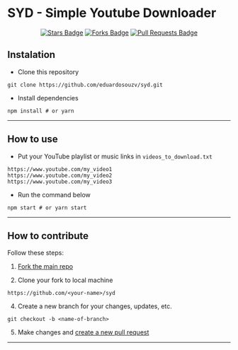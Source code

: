# SYD - Simple Youtube Downloader

<div align="center">
<a href="https://github.com/eduardosouzv/syd/stargazers"><img src="https://img.shields.io/github/stars/eduardosouzv/syd" alt="Stars Badge"/></a>
<a href="https://github.com/eduardosouzv/syd/network/members"><img src="https://img.shields.io/github/forks/eduardosouzv/syd" alt="Forks Badge"/></a>
<a href="https://github.com/eduardosouzv/syd/pulls"><img src="https://img.shields.io/github/issues-pr/eduardosouzv/syd" alt="Pull Requests Badge"/></a>
</div>

## Instalation

- Clone this repository

```
git clone https://github.com/eduardosouzv/syd.git
```

- Install dependencies

```
npm install # or yarn
```

<hr />

## How to use

- Put your YouTube playlist or music links in `videos_to_download.txt`

```
https://www.youtube.com/my_video1
https://www.youtube.com/my_video2
https://www.youtube.com/my_video3
```

- Run the command below

```
npm start # or yarn start
```

<hr />

## How to contribute

Follow these steps:

1. <a href="https://github.com/eduardosouzv/syd/fork">Fork the main repo</a>

2. Clone your fork to local machine

```
https://github.com/<your-name>/syd
```

4. Create a new branch for your changes, updates, etc.

```
git checkout -b <name-of-branch>
```

5. Make changes and <a href="https://opensource.com/article/19/7/create-pull-request-github">create a new pull request</a>

<hr />
